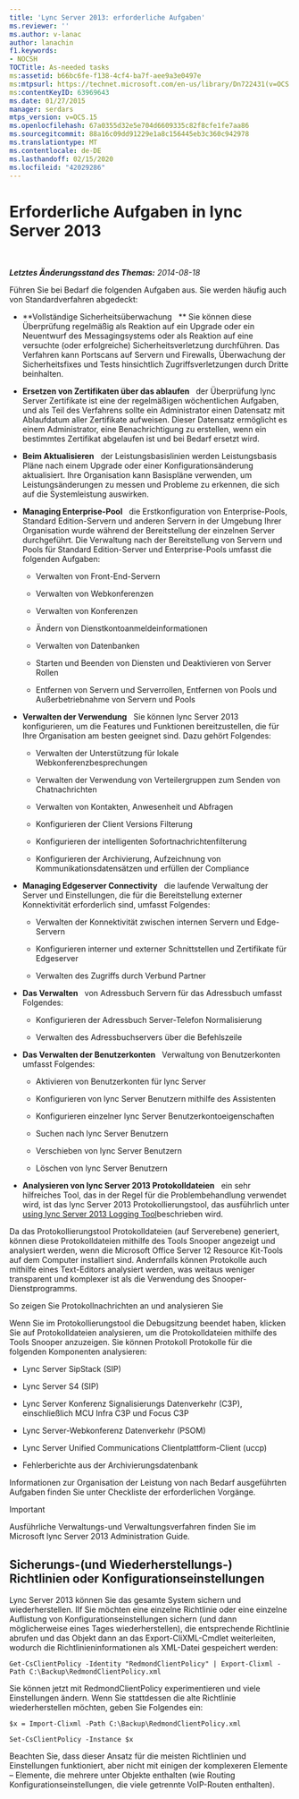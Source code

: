```yaml
---
title: 'Lync Server 2013: erforderliche Aufgaben'
ms.reviewer: ''
ms.author: v-lanac
author: lanachin
f1.keywords:
- NOCSH
TOCTitle: As-needed tasks
ms:assetid: b66bc6fe-f138-4cf4-ba7f-aee9a3e0497e
ms:mtpsurl: https://technet.microsoft.com/en-us/library/Dn722431(v=OCS.15)
ms:contentKeyID: 63969643
ms.date: 01/27/2015
manager: serdars
mtps_version: v=OCS.15
ms.openlocfilehash: 67a0355d32e5e704d6609335c82f8cfe1fe7aa86
ms.sourcegitcommit: 88a16c09dd91229e1a8c156445eb3c360c942978
ms.translationtype: MT
ms.contentlocale: de-DE
ms.lasthandoff: 02/15/2020
ms.locfileid: "42029286"
---
```

<div data-xmlns="http://www.w3.org/1999/xhtml">

<div class="topic" data-xmlns="http://www.w3.org/1999/xhtml" data-msxsl="urn:schemas-microsoft-com:xslt" data-cs="http://msdn.microsoft.com/">

<div data-asp="http://msdn2.microsoft.com/asp">

# <a name="as-needed-tasks-in-lync-server-2013"></a>Erforderliche Aufgaben in lync Server 2013

</div>

<div id="mainSection">

<div id="mainBody">

<span> </span>

_**Letztes Änderungsstand des Themas:** 2014-08-18_

Führen Sie bei Bedarf die folgenden Aufgaben aus. Sie werden häufig auch von Standardverfahren abgedeckt:

  - **Vollständige Sicherheitsüberwachung   ** Sie können diese Überprüfung regelmäßig als Reaktion auf ein Upgrade oder ein Neuentwurf des Messagingsystems oder als Reaktion auf eine versuchte (oder erfolgreiche) Sicherheitsverletzung durchführen. Das Verfahren kann Portscans auf Servern und Firewalls, Überwachung der Sicherheitsfixes und Tests hinsichtlich Zugriffsverletzungen durch Dritte beinhalten.

  - **Ersetzen von Zertifikaten über das ablaufen**   der Überprüfung lync Server Zertifikate ist eine der regelmäßigen wöchentlichen Aufgaben, und als Teil des Verfahrens sollte ein Administrator einen Datensatz mit Ablaufdatum aller Zertifikate aufweisen. Dieser Datensatz ermöglicht es einem Administrator, eine Benachrichtigung zu erstellen, wenn ein bestimmtes Zertifikat abgelaufen ist und bei Bedarf ersetzt wird.

  - **Beim Aktualisieren**   der Leistungsbasislinien werden Leistungsbasis Pläne nach einem Upgrade oder einer Konfigurationsänderung aktualisiert. Ihre Organisation kann Basispläne verwenden, um Leistungsänderungen zu messen und Probleme zu erkennen, die sich auf die Systemleistung auswirken.

  - **Managing Enterprise-Pool**   die Erstkonfiguration von Enterprise-Pools, Standard Edition-Servern und anderen Servern in der Umgebung Ihrer Organisation wurde während der Bereitstellung der einzelnen Server durchgeführt. Die Verwaltung nach der Bereitstellung von Servern und Pools für Standard Edition-Server und Enterprise-Pools umfasst die folgenden Aufgaben:
    
      - Verwalten von Front-End-Servern
    
      - Verwalten von Webkonferenzen
    
      - Verwalten von Konferenzen
    
      - Ändern von Dienstkontoanmeldeinformationen
    
      - Verwalten von Datenbanken
    
      - Starten und Beenden von Diensten und Deaktivieren von Server Rollen
    
      - Entfernen von Servern und Serverrollen, Entfernen von Pools und Außerbetriebnahme von Servern und Pools

  - **Verwalten der Verwendung**   Sie können lync Server 2013 konfigurieren, um die Features und Funktionen bereitzustellen, die für Ihre Organisation am besten geeignet sind. Dazu gehört Folgendes:
    
      - Verwalten der Unterstützung für lokale Webkonferenzbesprechungen
    
      - Verwalten der Verwendung von Verteilergruppen zum Senden von Chatnachrichten
    
      - Verwalten von Kontakten, Anwesenheit und Abfragen
    
      - Konfigurieren der Client Versions Filterung
    
      - Konfigurieren der intelligenten Sofortnachrichtenfilterung
    
      - Konfigurieren der Archivierung, Aufzeichnung von Kommunikationsdatensätzen und erfüllen der Compliance

  - **Managing Edgeserver Connectivity**   die laufende Verwaltung der Server und Einstellungen, die für die Bereitstellung externer Konnektivität erforderlich sind, umfasst Folgendes:
    
      - Verwalten der Konnektivität zwischen internen Servern und Edge-Servern
    
      - Konfigurieren interner und externer Schnittstellen und Zertifikate für Edgeserver
    
      - Verwalten des Zugriffs durch Verbund Partner

  - **Das Verwalten**   von Adressbuch Servern für das Adressbuch umfasst Folgendes:
    
      - Konfigurieren der Adressbuch Server-Telefon Normalisierung
    
      - Verwalten des Adressbuchservers über die Befehlszeile

  - **Das Verwalten der Benutzerkonten**   Verwaltung von Benutzerkonten umfasst Folgendes:
    
      - Aktivieren von Benutzerkonten für lync Server
    
      - Konfigurieren von lync Server Benutzern mithilfe des Assistenten
    
      - Konfigurieren einzelner lync Server Benutzerkontoeigenschaften
    
      - Suchen nach lync Server Benutzern
    
      - Verschieben von lync Server Benutzern
    
      - Löschen von lync Server Benutzern

  - **Analysieren von lync Server 2013 Protokolldateien**   ein sehr hilfreiches Tool, das in der Regel für die Problembehandlung verwendet wird, ist das lync Server 2013 Protokollierungstool, das ausführlich unter [using lync Server 2013 Logging Tool](http://technet.microsoft.com/library/gg558599.aspx)beschrieben wird.

Da das Protokollierungstool Protokolldateien (auf Serverebene) generiert, können diese Protokolldateien mithilfe des Tools Snooper angezeigt und analysiert werden, wenn die Microsoft Office Server 12 Resource Kit-Tools auf dem Computer installiert sind. Andernfalls können Protokolle auch mithilfe eines Text-Editors analysiert werden, was weitaus weniger transparent und komplexer ist als die Verwendung des Snooper-Dienstprogramms.

So zeigen Sie Protokollnachrichten an und analysieren Sie

Wenn Sie im Protokollierungstool die Debugsitzung beendet haben, klicken Sie auf Protokolldateien analysieren, um die Protokolldateien mithilfe des Tools Snooper anzuzeigen. Sie können Protokoll Protokolle für die folgenden Komponenten analysieren:

  - Lync Server SipStack (SIP)

  - Lync Server S4 (SIP)

  - Lync Server Konferenz Signalisierungs Datenverkehr (C3P), einschließlich MCU Infra C3P und Focus C3P

  - Lync Server-Webkonferenz Datenverkehr (PSOM)

  - Lync Server Unified Communications Clientplattform-Client (uccp)

  - Fehlerberichte aus der Archivierungsdatenbank

Informationen zur Organisation der Leistung von nach Bedarf ausgeführten Aufgaben finden Sie unter Checkliste der erforderlichen Vorgänge.

<div>


> [!IMPORTANT]  
> Ausführliche Verwaltungs-und Verwaltungsverfahren finden Sie im Microsoft lync Server 2013 Administration Guide.



</div>

<div>

## <a name="backup-and-restore-policies-or-configuration-settings"></a>Sicherungs-(und Wiederherstellungs-) Richtlinien oder Konfigurationseinstellungen

Lync Server 2013 können Sie das gesamte System sichern und wiederherstellen. IIf Sie möchten eine einzelne Richtlinie oder eine einzelne Auflistung von Konfigurationseinstellungen sichern (und dann möglicherweise eines Tages wiederherstellen), die entsprechende Richtlinie abrufen und das Objekt dann an das Export-CliXML-Cmdlet weiterleiten, wodurch die Richtlinieninformationen als XML-Datei gespeichert werden:

`Get-CsClientPolicy -Identity "RedmondClientPolicy" | Export-Clixml -Path C:\Backup\RedmondClientPolicy.xml`

Sie können jetzt mit RedmondClientPolicy experimentieren und viele Einstellungen ändern. Wenn Sie stattdessen die alte Richtlinie wiederherstellen möchten, geben Sie Folgendes ein:

`$x = Import-Clixml -Path C:\Backup\RedmondClientPolicy.xml`

`Set-CsClientPolicy -Instance $x`

Beachten Sie, dass dieser Ansatz für die meisten Richtlinien und Einstellungen funktioniert, aber nicht mit einigen der komplexeren Elemente – Elemente, die mehrere unter Objekte enthalten (wie Routing Konfigurationseinstellungen, die viele getrennte VoIP-Routen enthalten).

</div>

</div>

<span> </span>

</div>

</div>

</div>

